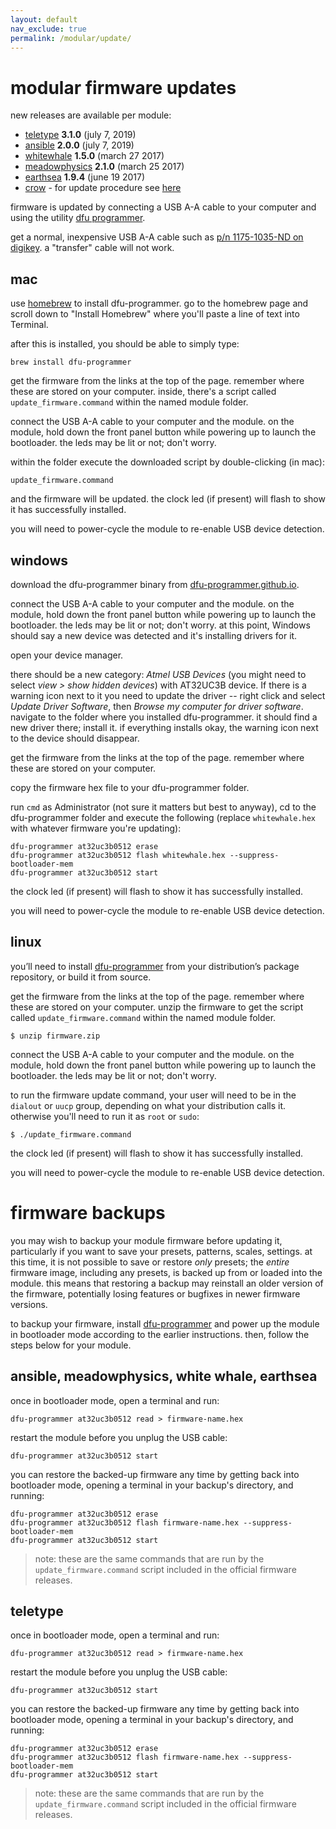 ```yaml
---
layout: default
nav_exclude: true
permalink: /modular/update/
---
```


# modular firmware updates

new releases are available per module:

- [teletype](https://github.com/monome/teletype/releases) **3.1.0** (july 7, 2019)
- [ansible](https://github.com/monome/ansible/releases) **2.0.0** (july 7, 2019)
- [whitewhale](https://github.com/monome/whitewhale/releases) **1.5.0** (march 27 2017)
- [meadowphysics](https://github.com/monome/meadowphysics/releases) **2.1.0** (march 25 2017)
- [earthsea](https://github.com/monome/earthsea/releases) **1.9.4** (june 19 2017)
- [crow](https://github.com/monome/crow/releases) - for update procedure see [here](/docs/crow/update)

firmware is updated by connecting a USB A-A cable to your computer and using the utility [dfu programmer](http://dfu-programmer.github.io).

get a normal, inexpensive USB A-A cable such as [p/n 1175-1035-ND on digikey](http://www.digikey.com/product-detail/en/101-1020-BE-00100/1175-1035-ND/3064766). a "transfer" cable will not work.

## mac

use [homebrew](http://brew.sh) to install dfu-programmer. go to the homebrew page and scroll down to "Install Homebrew" where you'll paste a line of text into Terminal.

after this is installed, you should be able to simply type:

	brew install dfu-programmer

get the firmware from the links at the top of the page. remember where these are stored on your computer. inside, there's a script called `update_firmware.command` within the named module folder.

connect the USB A-A cable to your computer and the module. on the module, hold down the front panel button while powering up to launch the bootloader. the leds may be lit or not; don't worry.

within the folder execute the downloaded script by double-clicking (in mac):

	update_firmware.command

and the firmware will be updated. the clock led (if present) will flash to show it has successfully installed.

you will need to power-cycle the module to re-enable USB device detection.


## windows

download the dfu-programmer binary from [dfu-programmer.github.io](http://dfu-programmer.github.io).

connect the USB A-A cable to your computer and the module. on the module, hold down the front panel button while powering up to launch the bootloader. the leds may be lit or not; don't worry. at this point, Windows should say a new device was detected and it's installing drivers for it.

open your device manager.

there should be a new category: _Atmel USB Devices_ (you might need to select _view > show hidden devices_) with AT32UC3B device. If there is a warning icon next to it you need to update the driver -- right click and select _Update Driver Software_, then _Browse my computer for driver software_. navigate to the folder where you installed dfu-programmer. it should find a new driver there; install it. if everything installs okay, the warning icon next to the device should disappear.

get the firmware from the links at the top of the page. remember where these are stored on your computer.

copy the firmware hex file to your dfu-programmer folder.

run `cmd` as Administrator (not sure it matters but best to anyway), cd to the dfu-programmer folder and execute the following (replace `whitewhale.hex` with whatever firmware you're updating):

	dfu-programmer at32uc3b0512 erase
	dfu-programmer at32uc3b0512 flash whitewhale.hex --suppress-bootloader-mem
	dfu-programmer at32uc3b0512 start

the clock led (if present) will flash to show it has successfully installed.

you will need to power-cycle the module to re-enable USB device detection.

## linux

you’ll need to install [dfu-programmer](https://dfu-programmer.github.io/) from your distribution’s package repository, or build it from source.

get the firmware from the links at the top of the page. remember where these are stored on your computer. unzip the firmware to get the script called `update_firmware.command` within the named module folder.

    $ unzip firmware.zip

connect the USB A-A cable to your computer and the module. on the module, hold down the front panel button while powering up to launch the bootloader. the leds may be lit or not; don't worry.

to run the firmware update command, your user will need to be in the `dialout` or `uucp` group, depending on what your distribution calls it. otherwise you'll need to run it as `root` or `sudo`:

    $ ./update_firmware.command

the clock led (if present) will flash to show it has successfully installed.

you will need to power-cycle the module to re-enable USB device detection.

# firmware backups

you may wish to backup your module firmware before updating it, particularly if you want to save your presets, patterns, scales, settings. at this time, it is not possible to save or restore _only_ presets; the _entire_ firmware image, including any presets, is backed up from or loaded into the module. this means that restoring a backup may reinstall an older version of the firmware, potentially losing features or bugfixes in newer firmware versions.

to backup your firmware, install [dfu-programmer](http://dfu-programmer.github.io) and power up the module in bootloader mode according to the earlier instructions. then, follow the steps below for your module.

## ansible, meadowphysics, white whale, earthsea

once in bootloader mode, open a terminal and run:

    dfu-programmer at32uc3b0512 read > firmware-name.hex

restart the module before you unplug the USB cable:

    dfu-programmer at32uc3b0512 start

you can restore the backed-up firmware any time by getting back into bootloader mode, opening a terminal in your backup's directory, and running:

```
dfu-programmer at32uc3b0512 erase
dfu-programmer at32uc3b0512 flash firmware-name.hex --suppress-bootloader-mem
dfu-programmer at32uc3b0512 start
```

> note: these are the same commands that are run by the `update_firmware.command` script included in the official firmware releases.

## teletype

once in bootloader mode, open a terminal and run:

    dfu-programmer at32uc3b0512 read > firmware-name.hex

restart the module before you unplug the USB cable:

    dfu-programmer at32uc3b0512 start

you can restore the backed-up firmware any time by getting back into bootloader mode, opening a terminal in your backup's directory, and running:

```
dfu-programmer at32uc3b0512 erase
dfu-programmer at32uc3b0512 flash firmware-name.hex --suppress-bootloader-mem
dfu-programmer at32uc3b0512 start
```

> note: these are the same commands that are run by the `update_firmware.command` script included in the official firmware releases.
